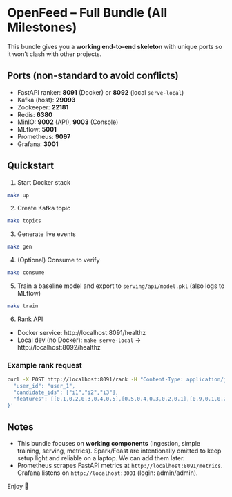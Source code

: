 # OpenFeed – Full Bundle (All Milestones)

This bundle gives you a **working end-to-end skeleton** with unique ports so it won’t clash with other projects.

## Ports (non-standard to avoid conflicts)
- FastAPI ranker: **8091** (Docker) or **8092** (local `serve-local`)
- Kafka (host): **29093**
- Zookeeper: **22181**
- Redis: **6380**
- MinIO: **9002** (API), **9003** (Console)
- MLflow: **5001**
- Prometheus: **9097**
- Grafana: **3001**

## Quickstart

1) Start Docker stack
```bash
make up
```

2) Create Kafka topic
```bash
make topics
```

3) Generate live events
```bash
make gen
```

4) (Optional) Consume to verify
```bash
make consume
```

5) Train a baseline model and export to `serving/api/model.pkl` (also logs to MLflow)
```bash
make train
```

6) Rank API
- Docker service: http://localhost:8091/healthz
- Local dev (no Docker): `make serve-local` → http://localhost:8092/healthz

### Example rank request
```bash
curl -X POST http://localhost:8091/rank -H "Content-Type: application/json" -d '{
  "user_id": "user_1",
  "candidate_ids": ["i1","i2","i3"],
  "features": [[0.1,0.2,0.3,0.4,0.5],[0.5,0.4,0.3,0.2,0.1],[0.9,0.1,0.2,0.1,0.0]]
}'
```

## Notes
- This bundle focuses on **working components** (ingestion, simple training, serving, metrics). Spark/Feast are intentionally omitted to keep setup light and reliable on a laptop. We can add them later.
- Prometheus scrapes FastAPI metrics at `http://localhost:8091/metrics`. Grafana listens on `http://localhost:3001` (login: admin/admin).

Enjoy 🚀
